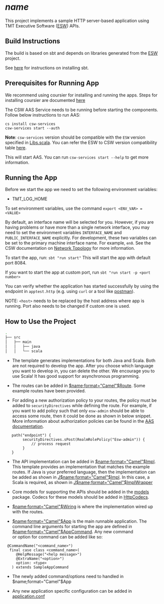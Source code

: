 # $name$

This project implements a sample HTTP server-based application using
TMT Executive Software ([ESW](https://github.com/tmtsoftware/esw)) APIs.

## Build Instructions

The build is based on sbt and depends on libraries generated from the
[ESW](https://github.com/tmtsoftware/esw) project.

See [here](https://www.scala-sbt.org/1.0/docs/Setup.html) for instructions on installing sbt.

## Prerequisites for Running App

We recommend using coursier for installing and running the apps. Steps for installing coursier are documented 
[here](https://tmtsoftware.github.io/csw/apps/csinstallation.html) 

The CSW AAS Service needs to be running before starting the components.
Follow below instructions to run AAS:

```
cs install csw-services
csw-services start --auth
```

**Note**: `csw-services` version should be compatible with the `ESW` version specified in [Libs.scala](project/Libs.scala). 
You can refer the ESW to CSW version compatibility table [here](https://github.com/tmtsoftware/esw/blob/master/README.md).

This will start AAS.
You can run `csw-services start --help` to get more information.

## Running the App

Before we start the app we need to set the following environment variables:
* TMT_LOG_HOME

To set environment variables, use the command `export <ENV_VAR> = <VALUE>`

By default, an interface name will be selected for you.  However, if you are having problems or have more than a single network interface, you may need to set
the environment variables `INTERFACE_NAME` and `PUBLIC_INTERFACE_NAME` explicitly.  For development, these two variables 
can be set to the primary machine 
interface name. For example, `en0`.  See the CSW documentation on [Network Topology](http://tmtsoftware.github.io/csw/deployment/network-topology.html) for more information.

To start the app, run:
`sbt "run start"`
This will start the app with default port 8084. 

If you want to start the app at custom port,
run `sbt "run start -p <port number>`

You can verify whether the application has started successfully by using the endpoint in `apptest.http` (e.g. using `curl` or a tool like [postman](https://www.postman.com/)).

NOTE: `<host>` needs to be replaced by the host address where app is running. Port also needs to be changed 
if custom one is used.

## How to Use the Project
```bash
.
├── src
│   ├── main
│   │   ├── java
│   │   └── scala
```
* The template generates implementations for both Java and Scala. Both are not required to develop the app. 
After you choose which language you want to develop in, you can delete the other. We encourage you to use Scala! 
It has good support for asynchronous programming.

* The routes can be added in [$name;format="Camel"$Route](./src/main/scala/org/tmt/$name;format="lower"$/http/$name;format="Camel"$Route.scala).
Some example routes have been provided.

* For adding a new authorization policy to your routes, the policy must be added to `securityDirectives` while defining the route.
For example, if you want to add policy such that only `esw-admin` should be able to access some route, then it could be done as shown
in below snippet. More information about authorization policies can be found in the  [AAS documentation](https://tmtsoftware.github.io/csw/services/aas/csw-aas-http.html#authorization-policies).
```
   path("endpoint") {
        securityDirectives.sPost(RealmRolePolicy("Esw-admin")) {
            // process request
        }
   }
```

* The API implementation can be added in [$name;format="Camel"$Impl](./src/main/scala/org/tmt/$name;format="lower"$/core/$name;format="Camel"$Impl.scala).
This template provides an implementation that matches the example routes. If Java is your preferred language, then the implementation
can be added as shown in [J$name;format="Camel"$Impl](./src/main/java/org/tmt/$name;format="lower"$/core/J$name;format="Camel"$Impl.java). In this case, a Scala
is required, as shown in [J$name;format="Camel"$ImplWrapper](./src/main/scala/org/tmt/$name;format="lower"$/http/J$name;format="Camel"$ImplWrapper.scala)

* Core models for supporting the APIs should be added in the [models](./src/main/scala/org/tmt/$name;format="lower"$/core/models) package.
Codecs for these models should be added in [HttpCodecs](./src/main/scala/org/tmt/$name;format="lower"$/http/HttpCodecs.scala).

* [$name;format="Camel"$Wiring](./src/main/scala/org/tmt/$name;format="lower"$/$name;format="Camel"$Wiring.scala) is where the implementation wired up with the routes.

* [$name;format="Camel"$App](./src/main/scala/org/tmt/$name;format="lower"$/$name;format="Camel"$App.scala) is the main runnable application. The command line arguments 
for starting the app are defined in [$name;format="Camel"$AppCommand](./src/main/scala/org/tmt/$name;format="lower"$/$name;format="Camel"$AppCommand.scala). Any new command  
or option for command can be added like so:
```
 @CommandName("<command_name>")
  final case class <command_name>(
     @HelpMessage("<help message>")
     @ExtraName("<option>")
     option: <type>
   ) extends SampleAppCommand
```
* The newly added command/options need to handled in $name;format="Camel"$App

* Any new application specific configuration can be added in [application.conf](src/main/resources/application.conf)
